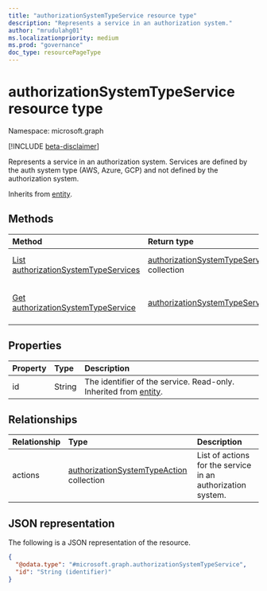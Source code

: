 ```yaml
---
title: "authorizationSystemTypeService resource type"
description: "Represents a service in an authorization system."
author: "mrudulahg01"
ms.localizationpriority: medium
ms.prod: "governance"
doc_type: resourcePageType
---
```


# authorizationSystemTypeService resource type

Namespace: microsoft.graph

[!INCLUDE [beta-disclaimer](../../includes/beta-disclaimer.md)]

Represents a service in an authorization system. Services are defined by the auth system type (AWS, Azure, GCP) and not defined by the authorization system.

Inherits from [entity](../resources/entity.md).

## Methods
|Method|Return type|Description|
|:---|:---|:---|
|[List authorizationSystemTypeServices](../api/awsauthorizationsystem-list-services.md)|[authorizationSystemTypeService](../resources/authorizationsystemtypeservice.md) collection|Get a list of the [authorizationSystemTypeService](../resources/authorizationsystemtypeservice.md) objects and their properties.|
|[Get authorizationSystemTypeService](../api/authorizationsystemtypeservice-get.md)|[authorizationSystemTypeService](../resources/authorizationsystemtypeservice.md)|Read the properties and relationships of an [authorizationSystemTypeService](../resources/authorizationsystemtypeservice.md) object.|

## Properties
|Property|Type|Description|
|:---|:---|:---|
|id|String|The identifier of the service. Read-only. Inherited from [entity](../resources/entity.md).|

## Relationships
|Relationship|Type|Description|
|:---|:---|:---|
|actions|[authorizationSystemTypeAction](../resources/authorizationsystemtypeaction.md) collection|List of actions for the service in an authorization system.|

## JSON representation
The following is a JSON representation of the resource.
<!-- {
  "blockType": "resource",
  "keyProperty": "id",
  "@odata.type": "microsoft.graph.authorizationSystemTypeService",
  "baseType": "microsoft.graph.entity",
  "openType": false
}
-->
``` json
{
  "@odata.type": "#microsoft.graph.authorizationSystemTypeService",
  "id": "String (identifier)"
}
```

